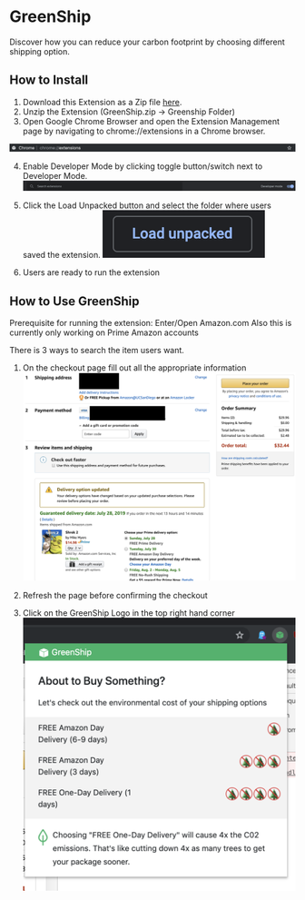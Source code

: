 # GreenShip
Discover how you can reduce your carbon footprint by choosing different shipping option. 

## How to Install
1. Download this Extension as a Zip file [here](https://github.com/NickEngmann/GreenShip/archive/master.zip).
2. Unzip the Extension (GreenShip.zip -> Greenship Folder)
3. Open Google Chrome Browser and open the Extension Management page by navigating to chrome://extensions in a Chrome browser.

![](https://raw.githubusercontent.com/NickEngmann/GreenShip/master/imgs/chrome.png)

4. Enable Developer Mode by clicking toggle button/switch next to Developer Mode.  
![](https://raw.githubusercontent.com/NickEngmann/GreenShip/master/imgs/devmode.png)

5. Click the Load Unpacked button and select the folder where users saved the extension. 
![](https://raw.githubusercontent.com/NickEngmann/GreenShip/master/imgs/loadunpacked.png)

6. Users are ready to run the extension

## How to Use GreenShip
Prerequisite for running the extension: Enter/Open Amazon.com
Also this is currently only working on Prime Amazon accounts

There is 3 ways to search the item users want.
1. On the checkout page fill out all the appropriate information
![](https://raw.githubusercontent.com/NickEngmann/GreenShip/master/imgs/amazon.png)

2. Refresh the page before confirming the checkout
3. Click on the GreenShip Logo in the top right hand corner
![](https://raw.githubusercontent.com/NickEngmann/GreenShip/master/imgs/greenship.png)
